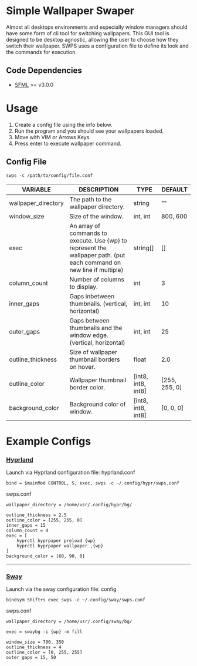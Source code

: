 # Simple Wallpaper Swaper
Almost all desktops environments and especially window managers should have some form of cli tool for switching wallpapers.
This GUI tool is designed to be desktop agnostic, allowing the user to choose how they switch their wallpaper.
SWPS uses a configuration file to define its look and the commands for execution.

## Code Dependencies
- [SFML](https://www.sfml-dev.org/) >= v3.0.0

# Usage
1. Create a config file using the info below.
2. Run the program and you should see your wallpapers loaded.
3. Move with VIM or Arrows Keys.
4. Press enter to execute wallpaper command.

## Config File
```
swps -c /path/to/config/file.conf
```
| VARIABLE    | DESCRIPTION | TYPE | DEFAULT |
|---------|-------------|------|---------|
| wallpaper_directory | The path to the wallpaper directory. | string | "" |
| window_size | Size of the window. | int, int | 800, 600 |
| exec | An array of commands to execute. Use {wp} to represent the wallpaper path. (put each command on new line if multiple) | string[] | [] |
| column_count | Number of columns to display. | int | 3 |
| inner_gaps | Gaps inbetween thumbnails. (vertical, horizontal) | int, int | 10 |
| outer_gaps | Gaps between thumbnails and the window edge. (vertical, horizontal) | int, int | 25 |
| outline_thickness | Size of wallpaper thumbnail borders on hover. | float | 2.0 |
| outline_color | Wallpaper thumbnail border color. | [int8, int8, int8] | [255, 255, 0] |
| background_color | Background color of window. | [int8, int8, int8] | [0, 0, 0] |

# Example Configs
### [Hyprland](https://hyprland.org/)
Launch via Hyprland configuration file: hyprland.conf
```
bind = $mainMod CONTROL, S, exec, swps -c ~/.config/hypr/swps.conf
```
swps.conf
```
wallpaper_directory = /home/usr/.config/hypr/bg/

outline_thickness = 2.5
outline_color = [255, 255, 0]
inner_gaps = 15
column_count = 4
exec = [
    hyprctl hyprpaper preload {wp}
    hyprctl hyprpaper wallpaper ,{wp}
]
background_color = [60, 90, 0]
```
------
### [Sway](https://swaywm.org/)
Launch via the sway configuration file: config
```
bindsym Shift+s exec swps -c ~/.config/sway/swps.conf
```
swps.conf
```
wallpaper_directory = /home/usr/.config/sway/bg/

exec = swaybg -i {wp} -m fill

window_size = 700, 350
outline_thickness = 4
outline_color = [0, 255, 255]
outer_gaps = 15, 50
```
